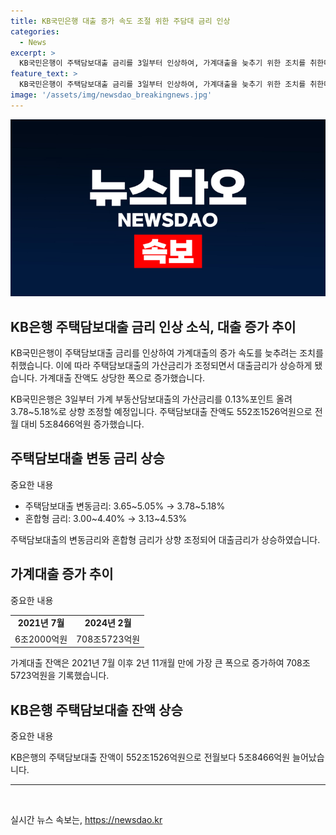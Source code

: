 ```yaml
---
title: KB국민은행 대출 증가 속도 조절 위한 주담대 금리 인상
categories:
  - News
excerpt: >
  KB국민은행이 주택담보대출 금리를 3일부터 인상하여, 가계대출을 늦추기 위한 조치를 취한다. 이에 따라 주택담보대출의 변동금리는 3.65~5.05%에서 3.78~5.18%로 상승하며, 혼합형 금리도 3.00~4.40%에서 3.13~4.53%로 변경된다. 이에 따라 5대 은행의 가계대출 잔액은 지난달 대비 5조3415억원 증가하여 708조5723억원을 기록하며, 주택담보대출 잔액은 552조1526억원으로 증가하였다.
feature_text: >
  KB국민은행이 주택담보대출 금리를 3일부터 인상하여, 가계대출을 늦추기 위한 조치를 취한다. 이에 따라 주택담보대출의 변동금리는 3.65~5.05%에서 3.78~5.18%로 상승하며, 혼합형 금리도 3.00~4.40%에서 3.13~4.53%로 변경된다. 이에 따라 5대 은행의 가계대출 잔액은 지난달 대비 5조3415억원 증가하여 708조5723억원을 기록하며, 주택담보대출 잔액은 552조1526억원으로 증가하였다.
image: '/assets/img/newsdao_breakingnews.jpg'
---
```


<p><img src="/assets/img/newsdao_breakingnews.jpg" alt="koreaapp 속보" /></p>

<h2 data-ke-size="size26">KB은행 주택담보대출 금리 인상 소식, 대출 증가 추이</h2>

<p>KB국민은행이 주택담보대출 금리를 인상하여 가계대출의 증가 속도를 늦추려는 조치를 취했습니다. 이에 따라 주택담보대출의 가산금리가 조정되면서 대출금리가 상승하게 됐습니다. 가계대출 잔액도 상당한 폭으로 증가했습니다.</p>

<p data-ke-size="size16">KB국민은행은 3일부터 가계 부동산담보대출의 가산금리를 0.13%포인트 올려 3.78~5.18%로 상향 조정할 예정입니다. 주택담보대출 잔액도 552조1526억원으로 전월 대비 5조8466억원 증가했습니다.</p>

<h2 data-ke-size="size24">주택담보대출 변동 금리 상승</h2>

<p>중요한 내용</p>

<ul>
  <li>주택담보대출 변동금리: 3.65~5.05% → 3.78~5.18%</li>
  <li>혼합형 금리: 3.00~4.40% → 3.13~4.53%</li>
</ul>

<p data-ke-size="size16">주택담보대출의 변동금리와 혼합형 금리가 상향 조정되어 대출금리가 상승하였습니다.</p>

<h2 data-ke-size="size24">가계대출 증가 추이</h2>

<p>중요한 내용</p>

<table>
  <tr>
    <td style="text-align: center; height: 17px;"><b>2021년 7월</b></td>
    <td style="text-align: center; height: 17px;"><b>2024년 2월</b></td>
  </tr>
  <tr>
    <td style="text-align: center; height: 17px;">6조2000억원</td>
    <td style="text-align: center; height: 17px;">708조5723억원</td>
  </tr>
</table>

<p data-ke-size="size16">가계대출 잔액은 2021년 7월 이후 2년 11개월 만에 가장 큰 폭으로 증가하여 708조5723억원을 기록했습니다.</p>

<h2 data-ke-size="size24">KB은행 주택담보대출 잔액 상승</h2>

<p>중요한 내용</p>

<p data-ke-size="size16">KB은행의 주택담보대출 잔액이 552조1526억원으로 전월보다 5조8466억원 늘어났습니다.</p>

<hr>

<p data-ke-size="size16">&nbsp;</p>
실시간 뉴스 속보는, <a href="https://newsdao.kr" rel="dofollow">https://newsdao.kr</a>



